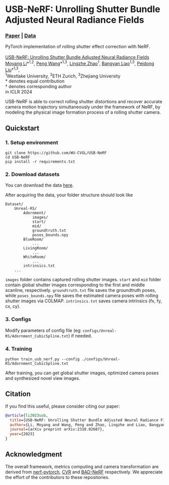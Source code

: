 # USB-NeRF: Unrolling Shutter Bundle Adjusted Neural Radiance Fields
<!-- ### [Project Page]() | [Video]() |  -->
### [Paper](https://arxiv.org/abs/2310.02687) | [Data](https://westlakeu-my.sharepoint.com/:f:/g/personal/cvgl_westlake_edu_cn/EtiKvq7Vm-lHhB2lkRPedGMBnn6J2J1IAElp9xjUp5Nkog?e=787xsS)<br>
PyTorch implementation of rolling shutter effect correction with NeRF.<br><br>
[USB-NeRF: Unrolling Shutter Bundle Adjusted Neural Radiance Fields](https://arxiv.org/abs/2310.0268)  
 [Moyang Li](https://scholar.google.com/citations?user=Qvu8bNYAAAAJ&hl)\*<sup>1,2</sup>,
 [Peng Wang](https://wangpeng000.github.io/)\*<sup>1,3</sup>,
 [Lingzhe Zhao](https://scholar.google.com/citations?user=mN764NsAAAAJ&hl=en)<sup>1</sup>,
 [Bangyan Liao](https://scholar.google.com/citations?user=0z2qluIAAAAJ&hl)<sup>1,3</sup>,
 [Peidong Liu](https://ethliup.github.io/)†<sup>1,3</sup>,<br>
 <sup>1</sup>Westlake University, <sup>2</sup>ETH Zurich, <sup>3</sup>Zhejiang University  
\* denotes equal contribution  
† denotes corresponding author  
in ICLR 2024

USB-NeRF is able to correct rolling shutter distortions and recover accurate camera motion trajectory simultaneously under the framework of NeRF, by modeling the physical image formation process of a rolling shutter camera.

## Quickstart

### 1. Setup environment

```
git clone https://github.com/WU-CVGL/USB-NeRF
cd USB-NeRF
pip install -r requirements.txt
```

### 2. Download datasets

You can download the data [here](https://westlakeu-my.sharepoint.com/:f:/g/personal/cvgl_westlake_edu_cn/EtiKvq7Vm-lHhB2lkRPedGMBnn6J2J1IAElp9xjUp5Nkog?e=787xsS).

After acquiring the data, your folder structure should look like
```
Dataset/
    Unreal-RS/
        Adornment/
            images/
            start/
            mid/
            groundtruth.txt
            poses_bounds.npy
        BlueRoom/
            ...
        LivingRoom/
            ...
        WhiteRoom/
            ...
        intrinsics.txt
    ...
```
`images` folder contains captured rolling shutter images. `start` and `mid` folder contain global shutter images corresponding to the first and middle scanline, respectively. `groundtruth.txt` file saves the groundtruth poses, while `poses_bounds.npy` file saves the estimated camera poses with rolling shutter images via COLMAP. `intrinsics.txt` saves camera intrinsics (fx, fy, cx, cy).

### 3. Configs

Modify parameters of config file (eg: `configs/Unreal-RS/Adornment_CubicSpline.txt`) if needed.


### 4. Training

```
python train_usb_nerf.py --config ./configs/Unreal-RS/Adornment_CubicSpline.txt
```

After training, you can get global shutter images, optimized camera poses and synthesized novel view images.

## Citation

If you find this useful, please consider citing our paper:

```bibtex
@article{li2023usb,
  title={USB-NeRF: Unrolling Shutter Bundle Adjusted Neural Radiance Fields},
  author={Li, Moyang and Wang, Peng and Zhao, Lingzhe and Liao, Bangyan and Liu, Peidong},
  journal={arXiv preprint arXiv:2310.02687},
  year={2023}
}
```

## Acknowledgment

The overall framework, metrics computing and camera transformation are derived from [nerf-pytorch](https://github.com/yenchenlin/nerf-pytorch/), [CVR](https://github.com/GitCVfb/CVR) and [BAD-NeRF](https://github.com/WU-CVGL/BAD-NeRF) respectively. We appreciate the effort of the contributors to these repositories.